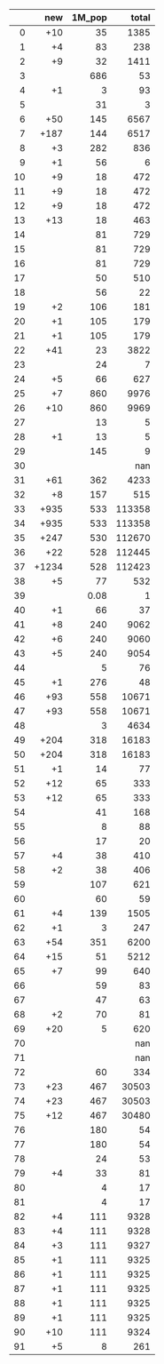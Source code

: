 |    |   new |   1M_pop |   total |
|---:|------:|---------:|--------:|
|  0 |   +10 |    35    |    1385 |
|  1 |    +4 |    83    |     238 |
|  2 |    +9 |    32    |    1411 |
|  3 |       |   686    |      53 |
|  4 |    +1 |     3    |      93 |
|  5 |       |    31    |       3 |
|  6 |   +50 |   145    |    6567 |
|  7 |  +187 |   144    |    6517 |
|  8 |    +3 |   282    |     836 |
|  9 |    +1 |    56    |       6 |
| 10 |    +9 |    18    |     472 |
| 11 |    +9 |    18    |     472 |
| 12 |    +9 |    18    |     472 |
| 13 |   +13 |    18    |     463 |
| 14 |       |    81    |     729 |
| 15 |       |    81    |     729 |
| 16 |       |    81    |     729 |
| 17 |       |    50    |     510 |
| 18 |       |    56    |      22 |
| 19 |    +2 |   106    |     181 |
| 20 |    +1 |   105    |     179 |
| 21 |    +1 |   105    |     179 |
| 22 |   +41 |    23    |    3822 |
| 23 |       |    24    |       7 |
| 24 |    +5 |    66    |     627 |
| 25 |    +7 |   860    |    9976 |
| 26 |   +10 |   860    |    9969 |
| 27 |       |    13    |       5 |
| 28 |    +1 |    13    |       5 |
| 29 |       |   145    |       9 |
| 30 |       |          |     nan |
| 31 |   +61 |   362    |    4233 |
| 32 |    +8 |   157    |     515 |
| 33 |  +935 |   533    |  113358 |
| 34 |  +935 |   533    |  113358 |
| 35 |  +247 |   530    |  112670 |
| 36 |   +22 |   528    |  112445 |
| 37 | +1234 |   528    |  112423 |
| 38 |    +5 |    77    |     532 |
| 39 |       |     0.08 |       1 |
| 40 |    +1 |    66    |      37 |
| 41 |    +8 |   240    |    9062 |
| 42 |    +6 |   240    |    9060 |
| 43 |    +5 |   240    |    9054 |
| 44 |       |     5    |      76 |
| 45 |    +1 |   276    |      48 |
| 46 |   +93 |   558    |   10671 |
| 47 |   +93 |   558    |   10671 |
| 48 |       |     3    |    4634 |
| 49 |  +204 |   318    |   16183 |
| 50 |  +204 |   318    |   16183 |
| 51 |    +1 |    14    |      77 |
| 52 |   +12 |    65    |     333 |
| 53 |   +12 |    65    |     333 |
| 54 |       |    41    |     168 |
| 55 |       |     8    |      88 |
| 56 |       |    17    |      20 |
| 57 |    +4 |    38    |     410 |
| 58 |    +2 |    38    |     406 |
| 59 |       |   107    |     621 |
| 60 |       |    60    |      59 |
| 61 |    +4 |   139    |    1505 |
| 62 |    +1 |     3    |     247 |
| 63 |   +54 |   351    |    6200 |
| 64 |   +15 |    51    |    5212 |
| 65 |    +7 |    99    |     640 |
| 66 |       |    59    |      83 |
| 67 |       |    47    |      63 |
| 68 |    +2 |    70    |      81 |
| 69 |   +20 |     5    |     620 |
| 70 |       |          |     nan |
| 71 |       |          |     nan |
| 72 |       |    60    |     334 |
| 73 |   +23 |   467    |   30503 |
| 74 |   +23 |   467    |   30503 |
| 75 |   +12 |   467    |   30480 |
| 76 |       |   180    |      54 |
| 77 |       |   180    |      54 |
| 78 |       |    24    |      53 |
| 79 |    +4 |    33    |      81 |
| 80 |       |     4    |      17 |
| 81 |       |     4    |      17 |
| 82 |    +4 |   111    |    9328 |
| 83 |    +4 |   111    |    9328 |
| 84 |    +3 |   111    |    9327 |
| 85 |    +1 |   111    |    9325 |
| 86 |    +1 |   111    |    9325 |
| 87 |    +1 |   111    |    9325 |
| 88 |    +1 |   111    |    9325 |
| 89 |    +1 |   111    |    9325 |
| 90 |   +10 |   111    |    9324 |
| 91 |    +5 |     8    |     261 |